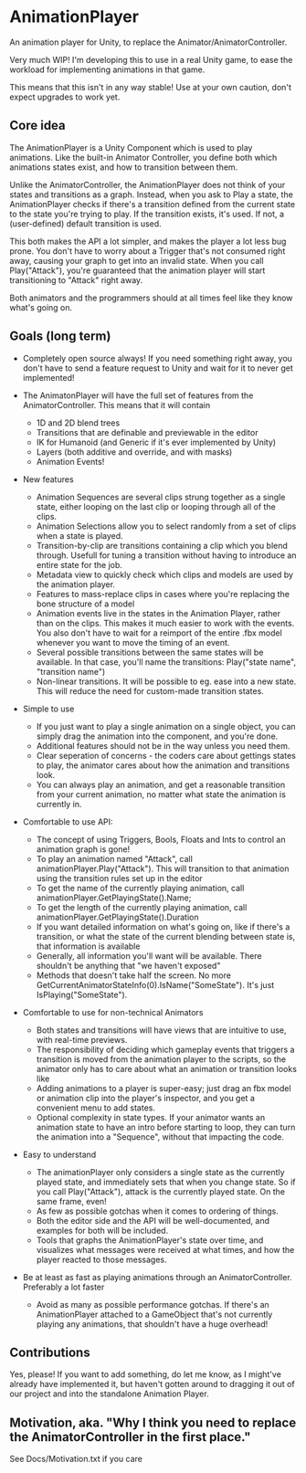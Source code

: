 # AnimationPlayer
An animation player for Unity, to replace the Animator/AnimatorController.

Very much WIP! I'm developing this to use in a real Unity game, to ease the workload for implementing animations in that game. 

This means that this isn't in any way stable! Use at your own caution, don't expect upgrades to work yet.

## Core idea

The AnimationPlayer is a Unity Component which is used to play animations. Like the built-in Animator Controller, you define both which animations states exist, and how to transition between them. 

Unlike the AnimatorController, the AnimationPlayer does not think of your states and transitions as a graph. Instead, when you ask to Play a state, the AnimationPlayer checks if there's a transition defined from the current state to the state you're trying to play. If the transition exists, it's used. If not, a (user-defined) default transition is used.

This both makes the API a lot simpler, and makes the player a lot less bug prone. You don't have to worry about a Trigger that's not consumed right away, causing your graph to get into an invalid state. When you call Play("Attack"), you're guaranteed that the animation player will start transitioning to "Attack" right away.

Both animators and the programmers should at all times feel like they know what's going on. 

## Goals (long term)
- Completely open source always! If you need something right away, you don't have to send a feature request to Unity and wait for it to never get implemented!

- The AnimatonPlayer will have the full set of features from the AnimatorController. This means that it will contain
  - 1D and 2D blend trees
  - Transitions that are definable and previewable in the editor
  - IK for Humanoid (and Generic if it's ever implemented by Unity)
  - Layers (both additive and override, and with masks)
  - Animation Events!

- New features
  - Animation Sequences are several clips strung together as a single state, either looping on the last clip or looping through all of the clips.
  - Animation Selections allow you to select randomly from a set of clips when a state is played. 
  - Transition-by-clip are transitions containing a clip which you blend through. Usefull for tuning a transition without having to introduce an entire state for the job.
  - Metadata view to quickly check which clips and models are used by the animation player.
  - Features to mass-replace clips in cases where you're replacing the bone structure of a model
  - Animation events live in the states in the Animation Player, rather than on the clips. This makes it much easier to work with the events. You also don't have to wait for a reimport of the entire .fbx model whenever you want to move the timing of an event.
  - Several possible transitions between the same states will be available. In that case, you'll name the transitions: Play("state name", "transition name")
  - Non-linear transitions. It will be possible to eg. ease into a new state. This will reduce the need for custom-made transition states.

- Simple to use
  - If you just want to play a single animation on a single object, you can simply drag the animation into the component, and you're done. 
  - Additional features should not be in the way unless you need them. 
  - Clear seperation of concerns - the coders care about gettings states to play, the animator cares about how the animation and transitions look.
  - You can always play an animation, and get a reasonable transition from your current animation, no matter what state the animation is currently in.

- Comfortable to use API:
  - The concept of using Triggers, Bools, Floats and Ints to control an animation graph is gone!
  - To play an animation named "Attack", call animationPlayer.Play("Attack"). This will transition to that animation using the transition rules set up in the editor
  - To get the name of the currently playing animation, call animationPlayer.GetPlayingState().Name;
  - To get the length of the currently playing animation, call animationPlayer.GetPlayingState().Duration
  - If you want detailed information on what's going on, like if there's a transition, or what the state of the current blending between state is, that information is available
  - Generally, all information you'll want will be available. There shouldn't be anything that "we haven't exposed"
  - Methods that doesn't take half the screen. No more GetCurrentAnimatorStateInfo(0).IsName("SomeState"). It's just IsPlaying("SomeState").

- Comfortable to use for non-technical Animators
  - Both states and transitions will have views that are intuitive to use, with real-time previews. 
  - The responsibility of deciding which gameplay events that triggers a transition is moved from the animation player to the scripts, so the animator only has to care about what an animation or transition looks like
  - Adding animations to a player is super-easy; just drag an fbx model or animation clip into the player's inspector, and you get a convenient menu to add states.
  - Optional complexity in state types. If your animator wants an animation state to have an intro before starting to loop, they can turn the animation into a "Sequence", without that impacting the code.

- Easy to understand
  - The animationPlayer only considers a single state as the currently played state, and immediately sets that when you change state. So if you call Play("Attack"), attack is the currently played state. On the same frame, even!
  - As few as possible gotchas when it comes to ordering of things. 
  - Both the editor side and the API will be well-documented, and examples for both will be included.
  - Tools that graphs the AnimationPlayer's state over time, and visualizes what messages were received at what times, and how the player reacted to those messages.

- Be at least as fast as playing animations through an AnimatorController. Preferably a lot faster
  - Avoid as many as possible performance gotchas. If there's an AnimationPlayer attached to a GameObject that's not currently playing any animations, that shouldn't have a huge overhead! 

## Contributions
Yes, please! If you want to add something, do let me know, as I might've already have implemented it, but haven't gotten around to dragging it out of our project and into the standalone Animation Player.

## Motivation, aka. "Why I think you need to replace the AnimatorController in the first place."
See Docs/Motivation.txt if you care
